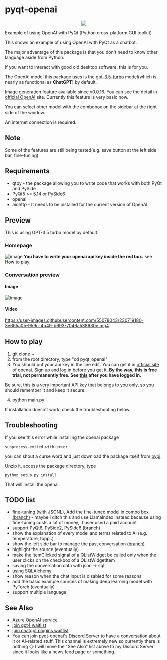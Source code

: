 # pyqt-openai
<p align="center">
  <img src="https://user-images.githubusercontent.com/55078043/229002952-9afe57de-b0b6-400f-9628-b8e0044d3f7b.png">
</p>
Example of using OpenAI with PyQt (Python cross-platform GUI toolkit)

This shows an example of using OpenAI with PyQt as a chatbot.

The major advantage of this package is that you don't need to know other language aside from Python.

If you want to interact with good old desktop software, this is for you.

The OpenAI model this package uses is the <a href="https://platform.openai.com/docs/models/gpt-3-5">gpt-3.5-turbo</a> model(which is nearly as functional as <b>ChatGPT</b>) by default.

Image generation feature available since v0.0.16. You can see the detail in <a href="https://platform.openai.com/docs/guides/images/introduction">official OpenAI</a> site. Currently this feature is very basic now.

You can select other model with the combobox on the sidebar at the right side of the window.

An internet connection is required.

## Note
Some of the features are still being tested(e.g. save button at the left side bar, fine-tuning).

## Requirements
* qtpy - the package allowing you to write code that works with both PyQt and PySide
* PyQt5 >= 5.14 or PySide6
* openai
* aiohttp - It needs to be installed for the current version of OpenAI.

## Preview
This is using GPT-3.5 turbo model by default.

### Homepage
![image](https://user-images.githubusercontent.com/55078043/230718379-d8f85397-74e9-483a-8686-5ce59ead70a3.png)
<b>You have to write your openai api key inside the red box.</b> see [How to play](#how-to-play)

### Conversation preview
#### Image
![image](https://user-images.githubusercontent.com/55078043/230718925-bc36693b-1ad6-472f-ab08-63517e3a433f.png)
#### Video
https://user-images.githubusercontent.com/55078043/230719180-3e665a05-959c-4b49-b693-7046a538630e.mp4

## How to play
1. git clone ~
2. from the root directory, type "cd pyqt_openai"
3. You should put your api key in the line edit. You can get it in <a href="https://platform.openai.com/account/api-keys">official site</a> of openai. Sign up and log in before you get it. <b>By the way, this is free trial, not permanently free. See <a href="https://platform.openai.com/account/billing/overview">this</a> after you have logged in.</b>

Be sure, this is a very important API key that belongs to you only, so you should remember it and keep it secure.

4. python main.py

If installation doesn't work, check the troubleshooting below.

## Troubleshooting
If you see this error while installing the openai package
```
subprocess-exited-with-error
```
you can shout a curse word and just download the package itself from <a href="https://pypi.org/project/openai/#files">pypi</a>. 

Unzip it, access the package directory, type 
```
python setup.py install
```

That will install the openai.

## TODO list
* fine-tuning (with JSONL), Add the fine-tuned model in combo box <a href="https://github.com/yjg30737/pyqt-openai/tree/feature/fine-tuning">(branch)</a> - maybe i ditch this and use LlamaIndex instead because using fine-tuning costs a lot of money, if user used a paid account
* support PyQt6, PySide2, PySide6 <a href="https://github.com/yjg30737/pyqt-openai/tree/feature/qtpy">(branch)</a>
* show the explanation of every model and terms related to AI (e.g. temperature, topp..)
* show the left side bar to manage the past conversation <a href="https://github.com/yjg30737/pyqt-openai/tree/feature/leftsidebar">(branch)</a>
* highlight the source (eventually)
* make the itemClicked signal of a QListWidget be called only when the user clicks on the checkbox of a QListWidgetItem
* saving the conversation data with json -> sql
* using SQLAlchemy
* show reason when the chat input is disabled for some reasons
* add the basic example sources of making deep learning model with PyTorch (eventually)
* support multiple language

## See Also
* <a href="https://learn.microsoft.com/en-us/azure/cognitive-services/openai/overview">Azure OpenAI service</a>
* <a href="https://openai.com/waitlist/gpt-4-api">join gpt4 waitlist</a>
* <a href="https://https://openai.com/waitlist/plugins">join chatgpt plugins waitlist</a>
* You can join pyqt-openai's <a href="https://discord.gg/cHekprskVE">Discord Server</a> to have a conversation about it or AI-related stuff. This channel is extremely new so currently there is nothing 😥 I will move the "See Also" list above to my Discord Server since it looks like a news feed page or something. 

